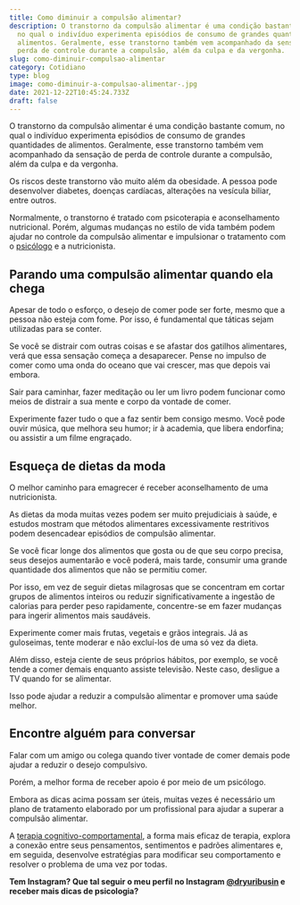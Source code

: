 ```yaml
---
title: Como diminuir a compulsão alimentar?
description: O transtorno da compulsão alimentar é uma condição bastante comum,
  no qual o indivíduo experimenta episódios de consumo de grandes quantidades de
  alimentos. Geralmente, esse transtorno também vem acompanhado da sensação de
  perda de controle durante a compulsão, além da culpa e da vergonha.
slug: como-diminuir-compulsao-alimentar
category: Cotidiano
type: blog
image: como-diminuir-a-compulsao-alimentar-.jpg
date: 2021-12-22T10:45:24.733Z
draft: false
---
```


O transtorno da compulsão alimentar é uma condição bastante comum, no qual o indivíduo experimenta episódios de consumo de grandes quantidades de alimentos. Geralmente, esse transtorno também vem acompanhado da sensação de perda de controle durante a compulsão, além da culpa e da vergonha.

Os riscos deste transtorno vão muito além da obesidade. A pessoa pode desenvolver diabetes, doenças cardíacas, alterações na vesícula biliar, entre outros.

Normalmente, o transtorno é tratado com psicoterapia e aconselhamento nutricional. Porém, algumas mudanças no estilo de vida também podem ajudar no controle da compulsão alimentar e impulsionar o tratamento com o [psicólogo](https://yuribusin.com.br/pra-que-serve-um-psicologo-clinico/) e a nutricionista.

## Parando uma compulsão alimentar quando ela chega

Apesar de todo o esforço, o desejo de comer pode ser forte, mesmo que a pessoa não esteja com fome. Por isso, é fundamental que táticas sejam utilizadas para se conter.

Se você se distrair com outras coisas e se afastar dos gatilhos alimentares, verá que essa sensação começa a desaparecer. Pense no impulso de comer como uma onda do oceano que vai crescer, mas que depois vai embora.

Sair para caminhar, fazer meditação ou ler um livro podem funcionar como meios de distrair a sua mente e corpo da vontade de comer.

Experimente fazer tudo o que a faz sentir bem consigo mesmo. Você pode ouvir música, que melhora seu humor; ir à academia, que libera endorfina; ou assistir a um filme engraçado.

## Esqueça de dietas da moda

O melhor caminho para emagrecer é receber aconselhamento de uma nutricionista.

As dietas da moda muitas vezes podem ser muito prejudiciais à saúde, e estudos mostram que métodos alimentares excessivamente restritivos podem desencadear episódios de compulsão alimentar.

Se você ficar longe dos alimentos que gosta ou de que seu corpo precisa, seus desejos aumentarão e você poderá, mais tarde, consumir uma grande quantidade dos alimentos que não se permitiu comer.

Por isso, em vez de seguir dietas milagrosas que se concentram em cortar grupos de alimentos inteiros ou reduzir significativamente a ingestão de calorias para perder peso rapidamente, concentre-se em fazer mudanças para ingerir alimentos mais saudáveis.

Experimente comer mais frutas, vegetais e grãos integrais. Já as guloseimas, tente moderar e não excluí-los de uma só vez da dieta.

Além disso, esteja ciente de seus próprios hábitos, por exemplo, se você tende a comer demais enquanto assiste televisão. Neste caso, desligue a TV quando for se alimentar.

Isso pode ajudar a reduzir a compulsão alimentar e promover uma saúde melhor.

## Encontre alguém para conversar

Falar com um amigo ou colega quando tiver vontade de comer demais pode ajudar a reduzir o desejo compulsivo.

Porém, a melhor forma de receber apoio é por meio de um psicólogo.

Embora as dicas acima possam ser úteis, muitas vezes é necessário um plano de tratamento elaborado por um profissional para ajudar a superar a compulsão alimentar.

A [terapia cognitivo-comportamental](https://yuribusin.com.br/como-funciona-a-terapia-cognitiva-comportamental/), a forma mais eficaz de terapia, explora a conexão entre seus pensamentos, sentimentos e padrões alimentares e, em seguida, desenvolve estratégias para modificar seu comportamento e resolver o problema de uma vez por todas.

**Tem Instagram? Que tal seguir o meu perfil no Instagram [@dryuribusin](https://www.instagram.com/dryuribusin/) e receber mais dicas de psicologia?**
